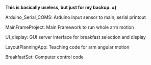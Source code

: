 **This is basically useless, but just for my backup. =)**

Arduino_Serial_COMS: 	Arduino input sensor to main, serial printout

MainFrameProject: 	Main Framework to run whole arm motion

UI_display:		GUI server interface for breakfast selection and display

LayoutPlanningApp:	Teaching code for arm angular motion

BreakfastSet:		Computer control code
